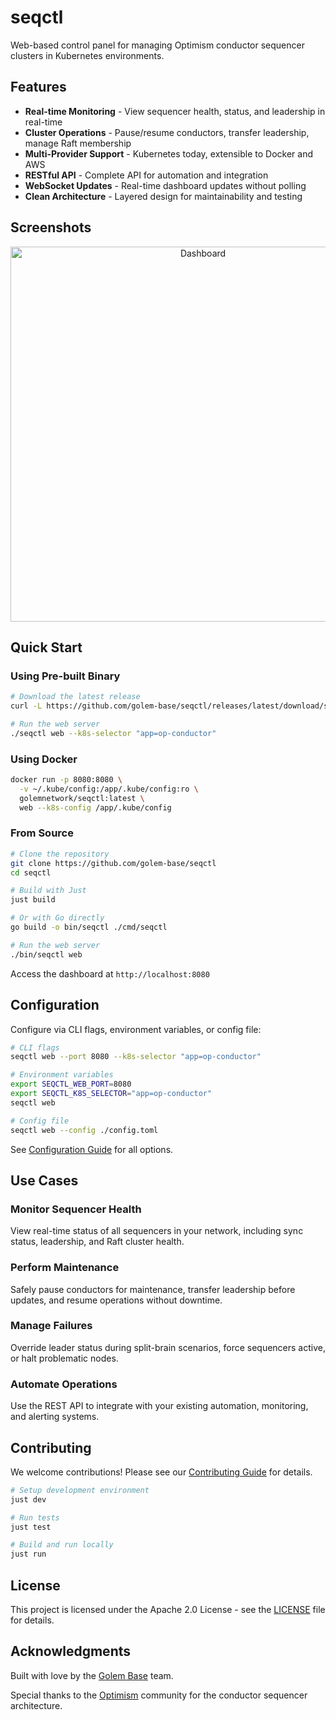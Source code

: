# seqctl

Web-based control panel for managing Optimism conductor sequencer clusters in Kubernetes environments.

## Features

- **Real-time Monitoring** - View sequencer health, status, and leadership in real-time
- **Cluster Operations** - Pause/resume conductors, transfer leadership, manage Raft membership
- **Multi-Provider Support** - Kubernetes today, extensible to Docker and AWS
- **RESTful API** - Complete API for automation and integration
- **WebSocket Updates** - Real-time dashboard updates without polling
- **Clean Architecture** - Layered design for maintainability and testing

## Screenshots

<p align="center">
  <img src="docs/assets/dashboard.png" alt="Dashboard" width="600">
</p>

## Quick Start

### Using Pre-built Binary

```bash
# Download the latest release
curl -L https://github.com/golem-base/seqctl/releases/latest/download/seqctl_linux_amd64.tar.gz | tar xz

# Run the web server
./seqctl web --k8s-selector "app=op-conductor"
```

### Using Docker

```bash
docker run -p 8080:8080 \
  -v ~/.kube/config:/app/.kube/config:ro \
  golemnetwork/seqctl:latest \
  web --k8s-config /app/.kube/config
```

### From Source

```bash
# Clone the repository
git clone https://github.com/golem-base/seqctl
cd seqctl

# Build with Just
just build

# Or with Go directly
go build -o bin/seqctl ./cmd/seqctl

# Run the web server
./bin/seqctl web
```

Access the dashboard at `http://localhost:8080`

## Configuration

Configure via CLI flags, environment variables, or config file:

```bash
# CLI flags
seqctl web --port 8080 --k8s-selector "app=op-conductor"

# Environment variables
export SEQCTL_WEB_PORT=8080
export SEQCTL_K8S_SELECTOR="app=op-conductor"
seqctl web

# Config file
seqctl web --config ./config.toml
```

See [Configuration Guide](https://golem-base.github.io/seqctl/configuration/) for all options.

## Use Cases

### Monitor Sequencer Health

View real-time status of all sequencers in your network, including sync status, leadership, and Raft cluster health.

### Perform Maintenance

Safely pause conductors for maintenance, transfer leadership before updates, and resume operations without downtime.

### Manage Failures

Override leader status during split-brain scenarios, force sequencers active, or halt problematic nodes.

### Automate Operations

Use the REST API to integrate with your existing automation, monitoring, and alerting systems.

## Contributing

We welcome contributions! Please see our [Contributing Guide](https://golem-base.github.io/seqctl/developer-guide/contributing/) for details.

```bash
# Setup development environment
just dev

# Run tests
just test

# Build and run locally
just run
```

## License

This project is licensed under the Apache 2.0 License - see the [LICENSE](LICENSE) file for details.

## Acknowledgments

Built with love by the [Golem Base](https://github.com/golem-base) team.

Special thanks to the [Optimism](https://optimism.io) community for the conductor sequencer architecture.
